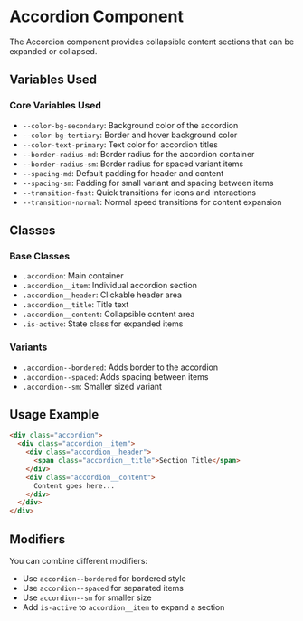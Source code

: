 # Accordion Component

The Accordion component provides collapsible content sections that can be expanded or collapsed.

## Variables Used

### Core Variables Used
- `--color-bg-secondary`: Background color of the accordion
- `--color-bg-tertiary`: Border and hover background color
- `--color-text-primary`: Text color for accordion titles
- `--border-radius-md`: Border radius for the accordion container
- `--border-radius-sm`: Border radius for spaced variant items
- `--spacing-md`: Default padding for header and content
- `--spacing-sm`: Padding for small variant and spacing between items
- `--transition-fast`: Quick transitions for icons and interactions
- `--transition-normal`: Normal speed transitions for content expansion

## Classes

### Base Classes
- `.accordion`: Main container
- `.accordion__item`: Individual accordion section
- `.accordion__header`: Clickable header area
- `.accordion__title`: Title text
- `.accordion__content`: Collapsible content area
- `.is-active`: State class for expanded items

### Variants
- `.accordion--bordered`: Adds border to the accordion
- `.accordion--spaced`: Adds spacing between items
- `.accordion--sm`: Smaller sized variant

## Usage Example

```html
<div class="accordion">
  <div class="accordion__item">
    <div class="accordion__header">
      <span class="accordion__title">Section Title</span>
    </div>
    <div class="accordion__content">
      Content goes here...
    </div>
  </div>
</div>
```

## Modifiers

You can combine different modifiers:
- Use `accordion--bordered` for bordered style
- Use `accordion--spaced` for separated items
- Use `accordion--sm` for smaller size
- Add `is-active` to `accordion__item` to expand a section
